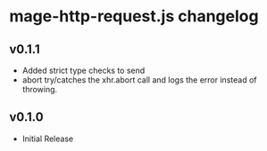 # mage-http-request.js changelog

## v0.1.1
 * Added strict type checks to send
 * abort try/catches the xhr.abort call and logs the error instead of throwing.

## v0.1.0
 * Initial Release
